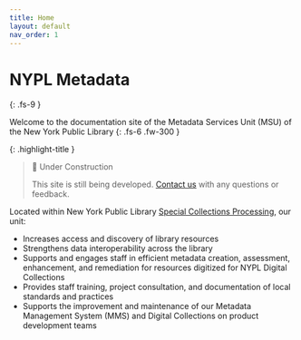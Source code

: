 ```yaml
---
title: Home
layout: default
nav_order: 1
---
```


# NYPL Metadata
{: .fs-9 }

Welcome to the documentation site of the Metadata Services Unit (MSU) of the New York Public Library
{: .fs-6 .fw-300 }

{: .highlight-title }
> 🚧 Under Construction
>
> This site is still being developed. [Contact us](/metadata-documentation/contact/) with any questions or feedback.

Located within New York Public Library [Special Collections Processing](https://sites.google.com/nypl.org/specialcollections/special-collections-processing), our unit:
- Increases access and discovery of library resources
- Strengthens data interoperability across the library
- Supports and engages staff in efficient metadata creation, assessment, enhancement, and remediation for resources digitized for NYPL Digital Collections
- Provides staff training, project consultation, and documentation of local standards and practices
- Supports the improvement and maintenance of our Metadata Management System (MMS) and Digital Collections on product development teams

<!-- ---

On this site, you will find…

#### Quick Links
TK -->
